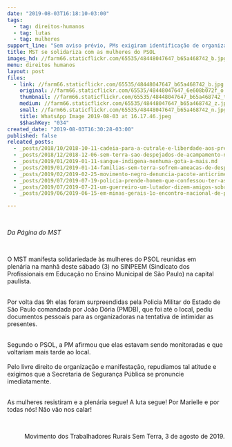 ```yaml
---
date: "2019-08-03T16:18:10-03:00"
tags:
  - tag: direitos-humanos
  - tag: lutas
  - tag: mulheres
support_line: "Sem aviso prévio, PMs exigiram identificação de organizadoras da plenária que reunia mulheres do partido \n"
title: MST se solidariza com as mulheres do PSOL
images_hd: //farm66.staticflickr.com/65535/48448047647_b65a468742_b.jpg
menu: direitos humanos
layout: post
files:
  - link: //farm66.staticflickr.com/65535/48448047647_b65a468742_b.jpg
    original: //farm66.staticflickr.com/65535/48448047647_6e608b072f_o.jpg
    thumbnail: //farm66.staticflickr.com/65535/48448047647_b65a468742_t.jpg
    medium: //farm66.staticflickr.com/65535/48448047647_b65a468742_z.jpg
    small: //farm66.staticflickr.com/65535/48448047647_b65a468742_n.jpg
    title: WhatsApp Image 2019-08-03 at 16.17.46.jpeg
    $$hashKey: "034"
created_date: "2019-08-03T16:30:28-03:00"
published: false
releated_posts:
  - _posts/2018/10/2018-10-11-cadeia-para-a-cutrale-e-liberdade-aos-presos-politicos-do-mst.md
  - _posts/2018/12/2018-12-06-sem-terra-sao-despejados-de-acampamento-no-ceara.md
  - _posts/2019/01/2019-01-11-sangue-indigena-nenhuma-gota-a-mais.md
  - _posts/2019/01/2019-01-14-familias-sem-terra-sofrem-ameacas-de-despejo-no-norte-da-bahia.md
  - _posts/2019/02/2019-02-25-movimento-negro-denuncia-pacote-anticrime-de-moro-na-comissao-interamericana-de-direitos-humanos.md
  - _posts/2019/07/2019-07-19-policia-prende-homem-que-confessou-ter-assassinado-militante-do-mst-em-valinhos-sp.md
  - _posts/2019/07/2019-07-21-um-guerreiro-um-lutador-dizem-amigos-sobre-sem-terra-atropelado-durante-ato.md
  - _posts/2019/06/2019-06-15-em-minas-gerais-1o-encontro-nacional-de-povos-de-terreiro-celebra-resistencia.md

---
```

<p>&nbsp;</p>

<p><em>Da P&aacute;gina do MST&nbsp;</em></p>

<p>&nbsp;</p>

<p>O MST manifesta solidariedade &agrave;s mulheres do PSOL reunidas em plen&aacute;ria&nbsp;na manh&atilde; deste s&aacute;bado&nbsp;(3) no SINPEEM (Sindicato dos Profissionais em Educa&ccedil;&atilde;o no Ensino Municipal de S&atilde;o Paulo) na capital paulista.</p>

<p><br />
Por volta das 9h elas&nbsp;foram surpreendidas pela Policia Militar do Estado de S&atilde;o Paulo&nbsp;comandada por Jo&atilde;o D&oacute;ria (PMDB), que foi at&eacute; o local, pediu documentos pessoais para as organizadoras na tentativa de intimidar as presentes.</p>

<p><br />
Segundo o PSOL, a PM afirmou que elas estavam sendo monitoradas e que voltariam mais tarde ao local.<br />
<br />
Pelo livre direito de organiza&ccedil;&atilde;o e manifesta&ccedil;&atilde;o, repudiamos tal atitude e exigimos que a Secretaria de Seguran&ccedil;a P&uacute;blica se pronuncie imediatamente.<br />
&nbsp;</p>

<p>As mulheres resistiram e a plen&aacute;ria segue! A luta segue! Por Marielle e por todas n&oacute;s! N&atilde;o v&atilde;o nos calar!</p>

<p>&nbsp;</p>

<p style="text-align: right;">Movimento dos Trabalhadores Rurais Sem Terra, 3 de agosto de 2019.</p>
